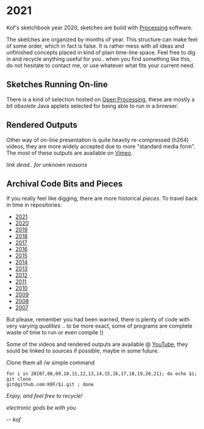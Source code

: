 # 2021

Kof's sketchbook year 2020, sketches are build with [Processing](http://processing.org) software.

The sketches are organized by months of year. This structure can make feel of some order, which in fact is false. It is rather mess with all ideas and unfinished concepts placed in kind of plain time-line space. Feel free to dig in and recycle anything useful for you.. when you find something like this, do not hesitate to contact me, or use whatever what fits your current need.

## Sketches Running On-line

There is a kind of selection hosted on [Open Processing](http://www.openprocessing.org/user/3942), these are mostly a bit *obsolete* Java applets selected for being able to run in a browser.

## Rendered Outputs

Other way of on-line presentation is quite heavily re-compressed (h264) videos, they are more widely accepted due to more "standard media form". The most of these outputs are available on [Vimeo](https://vimeo.com/kof/videos).

_link dead.. for unknown reasons_

## Archival Code Bits and Pieces

If you really feel like digging, there are more historical *pieces*. To travel back in time in repositories:

* [2021](https://github.com/K0F/2021)
* [2020](https://github.com/K0F/2020)
* [2019](https://github.com/K0F/2019)
* [2018](https://github.com/K0F/2018)
* [2017](https://github.com/K0F/2017)
* [2016](https://github.com/K0F/2016)
* [2015](https://github.com/K0F/2015)
* [2014](https://github.com/K0F/2014)
* [2013](https://github.com/K0F/2013)
* [2012](https://github.com/K0F/2012)
* [2011](https://github.com/K0F/2011)
* [2010](https://github.com/K0F/2010)
* [2009](https://github.com/K0F/2009)
* [2008](https://github.com/K0F/2008)
* [2007](https://github.com/K0F/2007)

But please, remember you had been warned, there is plenty of code with very varying *qualities* .. to be more exact, some of programs are complete waste of time to run or even compile ))

Some of the videos and rendered outputs are available @ [YouTube](https://www.youtube.com/channel/UC0elzuPFrxZQNeTS3-ocbYQ), they sould be linked to sources if possible, maybe in some future.

Clone them all /w simple command
```
for i in 20{07,08,09,10,11,12,13,14,15,16,17,18,19,20,21}; do echo $i; git clone
git@github.com:K0F/$i.git ; done
```

*Enjoy, and feel free to recycle!*

*electronic gods be with you*

*-- kof*

